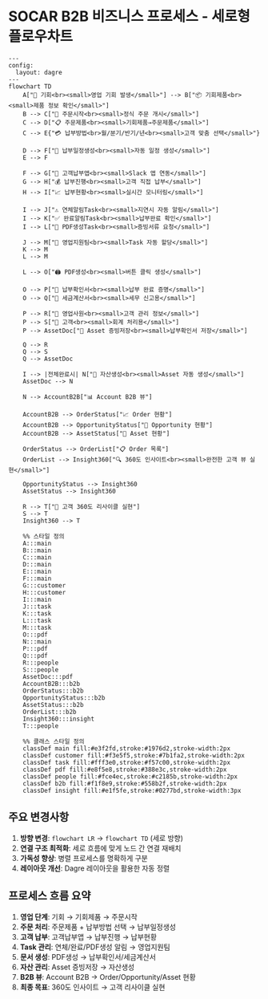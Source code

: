 # SOCAR B2B 비즈니스 프로세스 - 세로형 플로우차트

```mermaid
---
config:
  layout: dagre
---
flowchart TD
    A["💼 기회<br><small>영업 기회 발생</small>"] --> B["📦 기회제품<br><small>제품 정보 확인</small>"]
    B --> C["🚀 주문시작<br><small>정식 주문 개시</small>"]
    C --> D["📋 주문제품<br><small>기회제품→주문제품</small>"]
    C --> E{"💳 납부방법<br>월/분기/반기/년<br><small>고객 맞춤 선택</small>"}
    
    D --> F["📅 납부일정생성<br><small>자동 일정 생성</small>"]
    E --> F
    
    F --> G["📱 고객납부앱<br><small>Slack 앱 연동</small>"]
    G --> H["💰 납부진행<br><small>고객 직접 납부</small>"]
    H --> I["📈 납부현황<br><small>실시간 모니터링</small>"]
    
    I --> J["⚠️ 연체알림Task<br><small>지연시 자동 알림</small>"]
    I --> K["✅ 완료알림Task<br><small>납부완료 확인</small>"]
    I --> L["📄 PDF생성Task<br><small>증빙서류 요청</small>"]
    
    J --> M["👥 영업지원팀<br><small>Task 자동 할당</small>"]
    K --> M
    L --> M
    
    L --> O["🖨️ PDF생성<br><small>버튼 클릭 생성</small>"]
    
    O --> P["📄 납부확인서<br><small>납부 완료 증명</small>"]
    O --> Q["📄 세금계산서<br><small>세무 신고용</small>"]
    
    P --> R["👤 영업사원<br><small>고객 관리 정보</small>"]
    P --> S["🏢 고객<br><small>회계 처리용</small>"]
    P --> AssetDoc["💾 Asset 증빙저장<br><small>납부확인서 저장</small>"]
    
    Q --> R
    Q --> S
    Q --> AssetDoc
    
    I --> |전체완료시| N["🏢 자산생성<br><small>Asset 자동 생성</small>"]
    AssetDoc --> N
    
    N --> AccountB2B["📊 Account B2B 뷰"]
    
    AccountB2B --> OrderStatus["📈 Order 현황"]
    AccountB2B --> OpportunityStatus["🎯 Opportunity 현황"]
    AccountB2B --> AssetStatus["🏢 Asset 현황"]
    
    OrderStatus --> OrderList["📋 Order 목록"]
    OrderList --> Insight360["🔍 360도 인사이트<br><small>완전한 고객 뷰 실현</small>"]
    
    OpportunityStatus --> Insight360
    AssetStatus --> Insight360
    
    R --> T["🎉 고객 360도 리사이클 실현"]
    S --> T
    Insight360 --> T
    
    %% 스타일 정의
    A:::main
    B:::main
    C:::main
    D:::main
    E:::main
    F:::main
    G:::customer
    H:::customer
    I:::main
    J:::task
    K:::task
    L:::task
    M:::task
    O:::pdf
    N:::main
    P:::pdf
    Q:::pdf
    R:::people
    S:::people
    AssetDoc:::pdf
    AccountB2B:::b2b
    OrderStatus:::b2b
    OpportunityStatus:::b2b
    AssetStatus:::b2b
    OrderList:::b2b
    Insight360:::insight
    T:::people
    
    %% 클래스 스타일 정의
    classDef main fill:#e3f2fd,stroke:#1976d2,stroke-width:2px
    classDef customer fill:#f3e5f5,stroke:#7b1fa2,stroke-width:2px
    classDef task fill:#fff3e0,stroke:#f57c00,stroke-width:2px
    classDef pdf fill:#e8f5e8,stroke:#388e3c,stroke-width:2px
    classDef people fill:#fce4ec,stroke:#c2185b,stroke-width:2px
    classDef b2b fill:#f1f8e9,stroke:#558b2f,stroke-width:2px
    classDef insight fill:#e1f5fe,stroke:#0277bd,stroke-width:3px
```

## 주요 변경사항

1. **방향 변경**: `flowchart LR` → `flowchart TD` (세로 방향)
2. **연결 구조 최적화**: 세로 흐름에 맞게 노드 간 연결 재배치
3. **가독성 향상**: 병렬 프로세스를 명확하게 구분
4. **레이아웃 개선**: Dagre 레이아웃을 활용한 자동 정렬

## 프로세스 흐름 요약

1. **영업 단계**: 기회 → 기회제품 → 주문시작
2. **주문 처리**: 주문제품 + 납부방법 선택 → 납부일정생성
3. **고객 납부**: 고객납부앱 → 납부진행 → 납부현황
4. **Task 관리**: 연체/완료/PDF생성 알림 → 영업지원팀
5. **문서 생성**: PDF생성 → 납부확인서/세금계산서
6. **자산 관리**: Asset 증빙저장 → 자산생성
7. **B2B 뷰**: Account B2B → Order/Opportunity/Asset 현황
8. **최종 목표**: 360도 인사이트 → 고객 리사이클 실현
